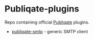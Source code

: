 # Publiqate-plugins

Repo containing official [Publiqate](https://github.com/Informatiqal/publiqate) plugins.

- [publiqate-smtp](./plugins/smtp/README.md) - generic SMTP client
